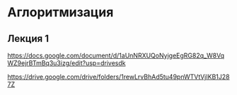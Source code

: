 # Аглоритмизация
## Лекция 1
https://docs.google.com/document/d/1aUnNRXUQoNyjgeEgRG82q_W8VqWZ9ejrBTmBq3u3izg/edit?usp=drivesdk

https://drive.google.com/drive/folders/1rewLrvBhAd5tu49pnWTVtVjIKB1J287Z
